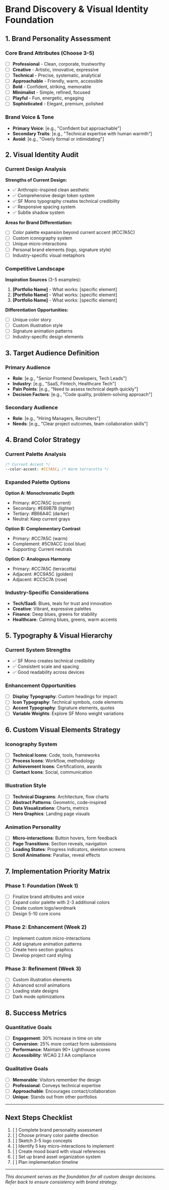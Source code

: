 # Brand Discovery & Visual Identity Foundation

## 1. Brand Personality Assessment

### Core Brand Attributes (Choose 3-5)
- [ ] **Professional** - Clean, corporate, trustworthy
- [ ] **Creative** - Artistic, innovative, expressive  
- [ ] **Technical** - Precise, systematic, analytical
- [ ] **Approachable** - Friendly, warm, accessible
- [ ] **Bold** - Confident, striking, memorable
- [ ] **Minimalist** - Simple, refined, focused
- [ ] **Playful** - Fun, energetic, engaging
- [ ] **Sophisticated** - Elegant, premium, polished

### Brand Voice & Tone
- **Primary Voice**: [e.g., "Confident but approachable"]
- **Secondary Traits**: [e.g., "Technical expertise with human warmth"]
- **Avoid**: [e.g., "Overly formal or intimidating"]

## 2. Visual Identity Audit

### Current Design Analysis
**Strengths of Current Design:**
- ✅ Anthropic-inspired clean aesthetic
- ✅ Comprehensive design token system
- ✅ SF Mono typography creates technical credibility
- ✅ Responsive spacing system
- ✅ Subtle shadow system

**Areas for Brand Differentiation:**
- [ ] Color palette expansion beyond current accent (#CC7A5C)
- [ ] Custom iconography system
- [ ] Unique micro-interactions
- [ ] Personal brand elements (logo, signature style)
- [ ] Industry-specific visual metaphors

### Competitive Landscape
**Inspiration Sources** (3-5 examples):
1. **[Portfolio Name]** - What works: [specific element]
2. **[Portfolio Name]** - What works: [specific element]  
3. **[Portfolio Name]** - What works: [specific element]

**Differentiation Opportunities:**
- [ ] Unique color story
- [ ] Custom illustration style
- [ ] Signature animation patterns
- [ ] Industry-specific design elements

## 3. Target Audience Definition

### Primary Audience
- **Role**: [e.g., "Senior Frontend Developers, Tech Leads"]
- **Industry**: [e.g., "SaaS, Fintech, Healthcare Tech"]
- **Pain Points**: [e.g., "Need to assess technical depth quickly"]
- **Decision Factors**: [e.g., "Code quality, problem-solving approach"]

### Secondary Audience  
- **Role**: [e.g., "Hiring Managers, Recruiters"]
- **Needs**: [e.g., "Clear project outcomes, team collaboration skills"]

## 4. Brand Color Strategy

### Current Palette Analysis
```css
/* Current Accent */
--color-accent: #CC7A5C; /* Warm terracotta */
```

### Expanded Palette Options
**Option A: Monochromatic Depth**
- Primary: #CC7A5C (current)
- Secondary: #E69B7B (lighter)
- Tertiary: #B66A4C (darker)
- Neutral: Keep current grays

**Option B: Complementary Contrast**
- Primary: #CC7A5C (warm)
- Complement: #5C9ACC (cool blue)
- Supporting: Current neutrals

**Option C: Analogous Harmony**
- Primary: #CC7A5C (terracotta)
- Adjacent: #CC9A5C (golden)
- Adjacent: #CC5C7A (rose)

### Industry-Specific Considerations
- **Tech/SaaS**: Blues, teals for trust and innovation
- **Creative**: Vibrant, expressive palettes
- **Finance**: Deep blues, greens for stability
- **Healthcare**: Calming blues, greens, warm accents

## 5. Typography & Visual Hierarchy

### Current System Strengths
- ✅ SF Mono creates technical credibility
- ✅ Consistent scale and spacing
- ✅ Good readability across devices

### Enhancement Opportunities
- [ ] **Display Typography**: Custom headings for impact
- [ ] **Icon Typography**: Technical symbols, code elements
- [ ] **Accent Typography**: Signature elements, quotes
- [ ] **Variable Weights**: Explore SF Mono weight variations

## 6. Custom Visual Elements Strategy

### Iconography System
- [ ] **Technical Icons**: Code, tools, frameworks
- [ ] **Process Icons**: Workflow, methodology
- [ ] **Achievement Icons**: Certifications, awards
- [ ] **Contact Icons**: Social, communication

### Illustration Style
- [ ] **Technical Diagrams**: Architecture, flow charts
- [ ] **Abstract Patterns**: Geometric, code-inspired
- [ ] **Data Visualizations**: Charts, metrics
- [ ] **Hero Graphics**: Landing page visuals

### Animation Personality
- [ ] **Micro-interactions**: Button hovers, form feedback
- [ ] **Page Transitions**: Section reveals, navigation
- [ ] **Loading States**: Progress indicators, skeleton screens
- [ ] **Scroll Animations**: Parallax, reveal effects

## 7. Implementation Priority Matrix

### Phase 1: Foundation (Week 1)
- [ ] Finalize brand attributes and voice
- [ ] Expand color palette with 2-3 additional colors
- [ ] Create custom logo/wordmark
- [ ] Design 5-10 core icons

### Phase 2: Enhancement (Week 2)
- [ ] Implement custom micro-interactions
- [ ] Add signature animation patterns
- [ ] Create hero section graphics
- [ ] Develop project card styling

### Phase 3: Refinement (Week 3)
- [ ] Custom illustration elements
- [ ] Advanced scroll animations
- [ ] Loading state designs
- [ ] Dark mode optimizations

## 8. Success Metrics

### Quantitative Goals
- [ ] **Engagement**: 30% increase in time on site
- [ ] **Conversion**: 25% more contact form submissions
- [ ] **Performance**: Maintain 90+ Lighthouse scores
- [ ] **Accessibility**: WCAG 2.1 AA compliance

### Qualitative Goals
- [ ] **Memorable**: Visitors remember the design
- [ ] **Professional**: Conveys technical expertise
- [ ] **Approachable**: Encourages contact/collaboration
- [ ] **Unique**: Stands out from other portfolios

---

## Next Steps Checklist

1. [ ] Complete brand personality assessment
2. [ ] Choose primary color palette direction
3. [ ] Sketch 3-5 logo concepts
4. [ ] Identify 5 key micro-interactions to implement
5. [ ] Create mood board with visual references
6. [ ] Set up brand asset organization system
7. [ ] Plan implementation timeline

---

*This document serves as the foundation for all custom design decisions. Refer back to ensure consistency with brand strategy.*